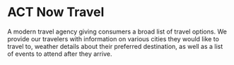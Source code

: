 # ACT Now Travel

A modern travel agency giving consumers a broad list of travel options. We provide our travelers with information on various cities they would like to travel to, weather details about their preferred destination, as well as a list of events to attend after they arrive.
